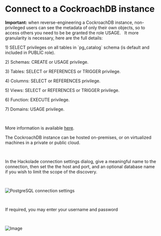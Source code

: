 # Connect to a CockroachDB instance

**Important:** when reverse-engineering a CockroachDB instance, non-privileged users can see the metadata of only their own objects, so to access others you need to be be granted the role USAGE. &nbsp; It more granularity is necessary, here are the full details:

&#49;) SELECT privileges on all tables in \`pg\_catalog\` schema (is default and included in PUBLIC role).

&#50;) Schemas: CREATE or USAGE privilege.

&#51;) Tables: SELECT or REFERENCES or TRIGGER privilege.

&#52;) Columns: SELECT or REFERENCES privilege.

&#53;) Views: SELECT or REFERENCES or TRIGGER privilege.

&#54;) Function: EXECUTE privilege.

&#55;) Domains: USAGE privilege.

&nbsp;

More information is available [here](<https://www.cockroachlabs.com/docs/stable/security-reference/authorization#privileges> "target=\"\_blank\"").

The CockroachDB instance can be hosted on-premises, or on virtualized machines in a private or public cloud. &nbsp;

&nbsp;

In the Hackolade connection settings dialog, give a meaningful name to the connection, then set the the host and port, and an optional database name if you wish to limit the scope of the discovery.

&nbsp;

![PostgreSQL connection settings](<lib/PostgreSQL connection settings.png>)

&nbsp;

If required, you may enter your username and password

&nbsp;

![Image](<lib/MariaDB connection settings auth.png>)
